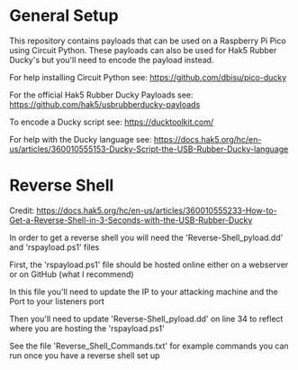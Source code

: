 # General Setup 
This repository contains payloads that can be used on a Raspberry Pi Pico using Circuit Python. These payloads can also be used for Hak5 Rubber Ducky's but you'll need to encode the payload instead.

For help installing Circuit Python see: https://github.com/dbisu/pico-ducky

For the official Hak5 Rubber Ducky Payloads see: https://github.com/hak5/usbrubberducky-payloads

To encode a Ducky script see: https://ducktoolkit.com/

For help with the Ducky language see: https://docs.hak5.org/hc/en-us/articles/360010555153-Ducky-Script-the-USB-Rubber-Ducky-language

# Reverse Shell
Credit: https://docs.hak5.org/hc/en-us/articles/360010555233-How-to-Get-a-Reverse-Shell-in-3-Seconds-with-the-USB-Rubber-Ducky

In order to get a reverse shell you will need the 'Reverse-Shell_pyload.dd' and 'rspayload.ps1' files

First, the 'rspayload.ps1' file should be hosted online either on a webserver or on GitHub (what I recommend)

In this file you'll need to update the IP to your attacking machine and the Port to your listeners port

Then you'll need to update 'Reverse-Shell_pyload.dd' on line 34 to reflect where you are hosting the 'rspayload.ps1'

See the file 'Reverse_Shell_Commands.txt' for example commands you can run once you have a reverse shell set up
